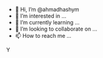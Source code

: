 - 👋 Hi, I’m @ahmadhashym
- 👀 I’m interested in ...
- 🌱 I’m currently learning ...
- 💞️ I’m looking to collaborate on ...
- 📫 How to reach me ...

<!---
ahmadhashym/ahmadhashym is a ✨ special ✨ repository because its `README.md` (this file) appears on your GitHub profile.
You can click the Preview link to take a look at your changes.
--->Y

